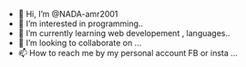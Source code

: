 - 👋 Hi, I’m @NADA-amr2001
- 👀 I’m interested in programming..
- 🌱 I’m currently learning web developement , languages..
- 💞️ I’m looking to collaborate on ...
- 📫 How to reach me by my personal account FB or insta ...

<!---
NADA-amr2001/NADA-amr2001 is a ✨ special ✨ repository because its `README.md` (this file) appears on your GitHub profile.
You can click the Preview link to take a look at your changes.
--->
